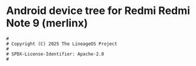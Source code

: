 # Android device tree for Redmi Redmi Note 9 (merlinx)

```
#
# Copyright (C) 2025 The LineageOS Project
#
# SPDX-License-Identifier: Apache-2.0
#
```
